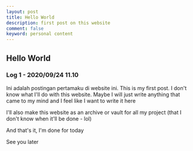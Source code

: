 ```yaml
---
layout: post
title: Hello World
description: first post on this website
comment: false
keyword: personal content
--- 
```


## Hello World

### Log 1 - 2020/09/24 11.10

Ini adalah postingan pertamaku di website ini. This is my first post. I don't know what I'll do with this website. Maybe I will just write anything that came to my mind and I feel like I want to write it here

I'll also make this website as an archive or vault for all my project (that I don't know when it'll be done - lol)

And that's it, I'm done for today

See you later
